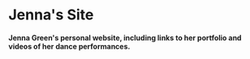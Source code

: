 # Jenna's Site

#### Jenna Green's personal website, including links to her portfolio and videos of her dance performances.
